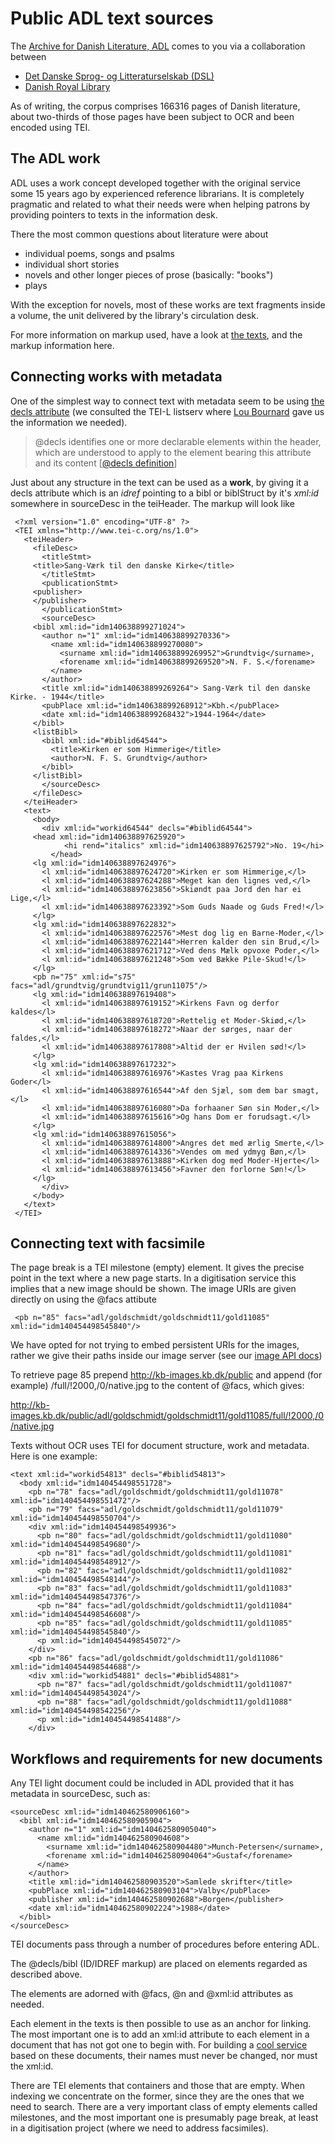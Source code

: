 # Public ADL text sources

The [Archive for Danish Literature, ADL](http://www.adl.dk/) comes to you via a collaboration between

* [Det Danske Sprog- og Litteraturselskab (DSL)](http://dsl.dk/)
* [Danish Royal Library](http://www.kb.dk)

As of writing, the corpus comprises 166316 pages of Danish literature,
about two-thirds of those pages have been subject to OCR and been encoded using TEI.

## The ADL work

ADL uses a work concept developed together with the original service
some 15 years ago by experienced reference librarians. It is
completely pragmatic and related to what their needs were when helping
patrons by providing pointers to texts in the information desk.

There the most common questions about literature were about

* individual poems, songs and psalms
* individual short stories
* novels and other longer pieces of prose (basically: "books")
* plays

With the exception for novels, most of these works are text fragments
inside a volume, the unit delivered by the library's circulation desk.

For more information on markup used, have a look at [the texts](https://github.com/Det-Kongelige-Bibliotek/public-adl-text-sources/tree/master/texts), and the markup information here.

## Connecting works with metadata

One of the simplest way to connect text with metadata seem to be using
[the decls attribute](http://www.tei-c.org/Vault/P5/2.5.0/doc/tei-p5-doc/en/html/CC.html#CCAS2)
(we consulted the TEI-L listserv where [Lou
Bournard](https://listserv.brown.edu/archives/cgi-bin/wa?A2=ind1408&L=TEI-L&F=&S=&P=58469) gave us the information we needed).

> @decls identifies one or more declarable elements within the header,
> which are understood to apply to the element bearing this attribute
> and its content [[@decls definition](http://www.tei-c.org/release/doc/tei-p5-doc/en/html/ref-att.declaring.html)]

Just about any structure in the text can be used as a __work__, by
giving it a decls attribute which is an _idref_ pointing to a bibl or
biblStruct by it's _xml:id_ somewhere in sourceDesc in the teiHeader. The markup will
look like

```
 <?xml version="1.0" encoding="UTF-8" ?>
 <TEI xmlns="http://www.tei-c.org/ns/1.0">
   <teiHeader>
     <fileDesc>
       <titleStmt>
	 <title>Sang-Værk til den danske Kirke</title>
       </titleStmt>
       <publicationStmt>
	 <publisher>
	 </publisher>
       </publicationStmt>
       <sourceDesc>
	 <bibl xml:id="idm140638899271024">
	   <author n="1" xml:id="idm140638899270336">
	     <name xml:id="idm140638899270080">
	       <surname xml:id="idm140638899269952">Grundtvig</surname>,
	       <forename xml:id="idm140638899269520">N. F. S.</forename>
	     </name>
	   </author>
	   <title xml:id="idm140638899269264"> Sang-Værk til den danske Kirke. - 1944</title>
	   <pubPlace xml:id="idm140638899268912">Kbh.</pubPlace>
	   <date xml:id="idm140638899268432">1944-1964</date>
	 </bibl>
	 <listBibl>
	   <bibl xml:id="#biblid64544">
	     <title>Kirken er som Himmerige</title>
	     <author>N. F. S. Grundtvig</author>
	   </bibl>
	 </listBibl>
       </sourceDesc>
     </fileDesc>
   </teiHeader>
   <text>
     <body>
       <div xml:id="workid64544" decls="#biblid64544">
	 <head xml:id="idm140638897625920">
            <hi rend="italics" xml:id="idm140638897625792">No. 19</hi>
         </head>
	 <lg xml:id="idm140638897624976">
	   <l xml:id="idm140638897624720">Kirken er som Himmerige,</l>
	   <l xml:id="idm140638897624288">Meget kan den lignes ved,</l>
	   <l xml:id="idm140638897623856">Skiøndt paa Jord den har ei Lige,</l>
	   <l xml:id="idm140638897623392">Som Guds Naade og Guds Fred!</l>
	 </lg>
	 <lg xml:id="idm140638897622832">
	   <l xml:id="idm140638897622576">Mest dog lig en Barne-Moder,</l>
	   <l xml:id="idm140638897622144">Herren kalder den sin Brud,</l>
	   <l xml:id="idm140638897621712">Ved dens Mælk opvoxe Poder,</l>
	   <l xml:id="idm140638897621248">Som ved Bække Pile-Skud!</l>
	 </lg>
	 <pb n="75" xml:id="s75" facs="adl/grundtvig/grundtvig11/grun11075"/>
	 <lg xml:id="idm140638897619408">
	   <l xml:id="idm140638897619152">Kirkens Favn og derfor kaldes</l>
	   <l xml:id="idm140638897618720">Rettelig et Moder-Skiød,</l>
	   <l xml:id="idm140638897618272">Naar der sørges, naar der faldes,</l>
	   <l xml:id="idm140638897617808">Altid der er Hvilen sød!</l>
	 </lg>
	 <lg xml:id="idm140638897617232">
	   <l xml:id="idm140638897616976">Kastes Vrag paa Kirkens Goder</l>
	   <l xml:id="idm140638897616544">Af den Sjæl, som dem bar smagt,</l>
	   <l xml:id="idm140638897616080">Da forhaaner Søn sin Moder,</l>
	   <l xml:id="idm140638897615616">Og hans Dom er forudsagt.</l>
	 </lg>
	 <lg xml:id="idm140638897615056">
	   <l xml:id="idm140638897614800">Angres det med ærlig Smerte,</l>
	   <l xml:id="idm140638897614336">Vendes om med ydmyg Bøn,</l>
	   <l xml:id="idm140638897613888">Kirken dog med Moder-Hjerte</l>
	   <l xml:id="idm140638897613456">Favner den forlorne Søn!</l>
	 </lg>
       </div>
     </body>
   </text>
 </TEI>
```



## Connecting text with facsimile

The page break <pb/> is a TEI milestone (empty) element. It gives the
precise point in the text where a new page starts. In a digitisation
service this implies that a new image should be shown. The image URIs are
given directly on <pb/> using the @facs attibute

```
 <pb n="85" facs="adl/goldschmidt/goldschmidt11/gold11085" xml:id="idm140454498545840"/>

```

We have opted for not trying to embed persistent URIs for the images,
rather we give their paths inside our image server (see our [image API
docs](https://github.com/Det-Kongelige-Bibliotek/access-digital-objects/blob/master/image-delivery.md))

To retrieve page 85 prepend http://kb-images.kb.dk/public and append
(for example) /full/!2000,/0/native.jpg to the content of @facs, which gives:

http://kb-images.kb.dk/public/adl/goldschmidt/goldschmidt11/gold11085/full/!2000,/0/native.jpg

Texts without OCR uses TEI for document structure, work and metadata. Here is one example:


```
<text xml:id="workid54813" decls="#biblid54813">
  <body xml:id="idm140454498551728">
    <pb n="78" facs="adl/goldschmidt/goldschmidt11/gold11078" xml:id="idm140454498551472"/>
    <pb n="79" facs="adl/goldschmidt/goldschmidt11/gold11079" xml:id="idm140454498550704"/>
    <div xml:id="idm140454498549936">
      <pb n="80" facs="adl/goldschmidt/goldschmidt11/gold11080" xml:id="idm140454498549680"/>
      <pb n="81" facs="adl/goldschmidt/goldschmidt11/gold11081" xml:id="idm140454498548912"/>
      <pb n="82" facs="adl/goldschmidt/goldschmidt11/gold11082" xml:id="idm140454498548144"/>
      <pb n="83" facs="adl/goldschmidt/goldschmidt11/gold11083" xml:id="idm140454498547376"/>
      <pb n="84" facs="adl/goldschmidt/goldschmidt11/gold11084" xml:id="idm140454498546608"/>
      <pb n="85" facs="adl/goldschmidt/goldschmidt11/gold11085" xml:id="idm140454498545840"/>
      <p xml:id="idm140454498545072"/>
    </div>
    <pb n="86" facs="adl/goldschmidt/goldschmidt11/gold11086" xml:id="idm140454498544688"/>
    <div xml:id="workid54881" decls="#biblid54881">
      <pb n="87" facs="adl/goldschmidt/goldschmidt11/gold11087" xml:id="idm140454498543024"/>
      <pb n="88" facs="adl/goldschmidt/goldschmidt11/gold11088" xml:id="idm140454498542256"/>
      <p xml:id="idm140454498541488"/>
    </div>
```

## Workflows and requirements for new documents

Any TEI light document could be included in ADL provided that it has
metadata in sourceDesc, such as:

```
<sourceDesc xml:id="idm140462580906160">
  <bibl xml:id="idm140462580905904">
    <author n="1" xml:id="idm140462580905040">
      <name xml:id="idm140462580904608">
        <surname xml:id="idm140462580904480">Munch-Petersen</surname>, 
        <forename xml:id="idm140462580904064">Gustaf</forename>
      </name>
    </author>
    <title xml:id="idm140462580903520">Samlede skrifter</title>
    <pubPlace xml:id="idm140462580903104">Valby</pubPlace>
    <publisher xml:id="idm140462580902688">Borgen</publisher>
    <date xml:id="idm140462580902224">1988</date>
  </bibl>
</sourceDesc>
```

TEI documents pass through a number of procedures before
entering ADL.

The @decls/bibl (ID/IDREF markup) are placed on elements regarded as
described above.

The <pb/> elements are adorned with @facs, @n and @xml:id attributes
as needed.

Each element in the texts is then possible to use as an anchor
for linking.   The most important one is to add an xml:id
attribute to each element in a document that has not got one to begin
with. For building a [cool service](https://www.w3.org/Provider/Style/URI.html) based on these
documents, their names must never be changed, nor must the xml:id.

There are TEI elements that containers and those that are empty. When
indexing we concentrate on the former, since they are the ones that we
need to search. There are a very important class of empty elements
called milestones, and the most important one is presumably page
break, at least in a digitisation project (where we need to address
facsimiles).

